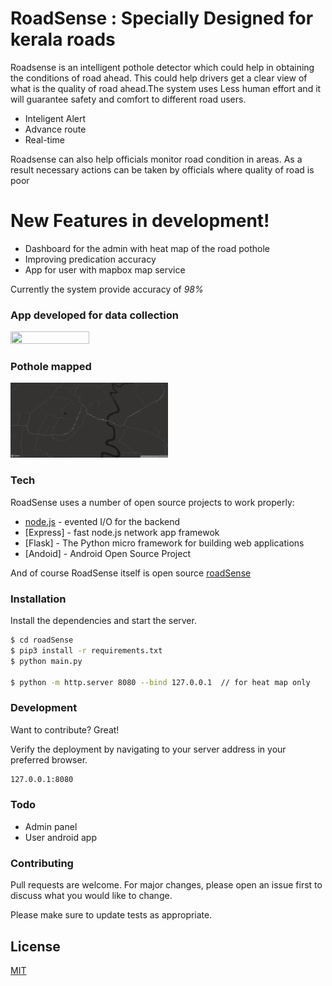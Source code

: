 # RoadSense : Specially Designed for kerala roads


Roadsense is an intelligent pothole detector which could help in obtaining the conditions of road ahead.
This could help drivers get a clear view of what is the quality of road ahead.The system uses Less human effort and it will guarantee safety and comfort to different road users.

  - Inteligent Alert
  - Advance route 
  - Real-time 
  
  Roadsense can also help officials monitor road condition in areas. As a result necessary actions can be taken by officials where quality of road is poor

# New Features in development!

  - Dashboard for the admin with heat  map of the road pothole
  - Improving predication accuracy
  - App for user with mapbox map service


Currently the system provide accuracy of *98%* 

### App developed for data collection
<img src="https://github.com/nikhilpsathyanathan/roadSense/blob/master/Screenshots/img1.jpg" width="50%" height="50%">

### Pothole mapped
<img src="https://github.com/nikhilpsathyanathan/roadSense/blob/master/Screenshots/img2.png" width="50%" height="50%">


### Tech

RoadSense uses a number of open source projects to work properly:

* [node.js] - evented I/O for the backend
* [Express] - fast node.js network app framewok
* [Flask] - The Python micro framework for building web applications
* [Andoid] - Android Open Source Project 

And of course RoadSense itself is open source  [roadSense]

### Installation

Install the dependencies  and start the server.

```sh
$ cd roadSense
$ pip3 install -r requirements.txt
$ python main.py

$ python -m http.server 8080 --bind 127.0.0.1  // for heat map only
```



### Development

Want to contribute? Great!



Verify the deployment by navigating to your server address in your preferred browser.

```sh
127.0.0.1:8080
```

### Todo

 - Admin panel
 - User android app
 
 ### Contributing
Pull requests are welcome. For major changes, please open an issue first to discuss what you would like to change.

Please make sure to update tests as appropriate.

## License
[MIT](https://choosealicense.com/licenses/mit/)




   [roadSense]: <https://github.com/nikhilpsathyanathan/roadSense>
   [git-repo-url]: <https://github.com/nikhilpsathyanathan/roadSense.git>
   [node.js]: <http://nodejs.org>
